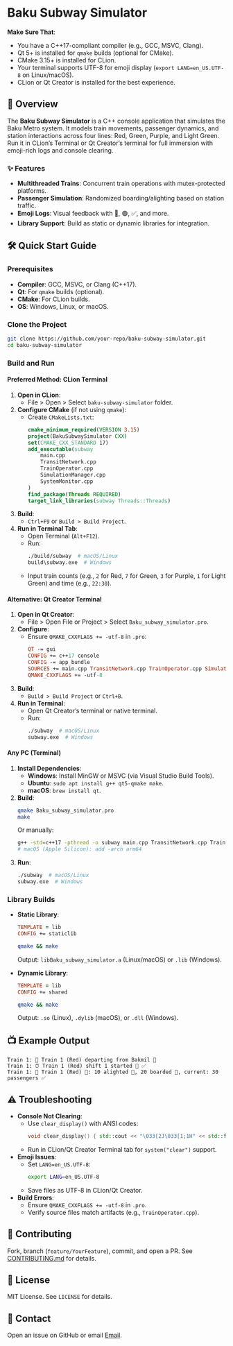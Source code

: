 # Baku Subway Simulator

**Make Sure That**:
- You have a C++17-compliant compiler (e.g., GCC, MSVC, Clang).
- Qt 5+ is installed for `qmake` builds (optional for CMake).
- CMake 3.15+ is installed for CLion.
- Your terminal supports UTF-8 for emoji display (`export LANG=en_US.UTF-8` on Linux/macOS).
- CLion or Qt Creator is installed for the best experience.

## 🚆 Overview
The **Baku Subway Simulator** is a C++ console application that simulates the Baku Metro system. It models train movements, passenger dynamics, and station interactions across four lines: Red, Green, Purple, and Light Green. Run it in CLion’s Terminal or Qt Creator’s terminal for full immersion with emoji-rich logs and console clearing.

### ✨ Features
- **Multithreaded Trains**: Concurrent train operations with mutex-protected platforms.
- **Passenger Simulation**: Randomized boarding/alighting based on station traffic.
- **Emoji Logs**: Visual feedback with 🚆, 🟢, ✅, and more.
- **Library Support**: Build as static or dynamic libraries for integration.

## 🛠️ Quick Start Guide

### Prerequisites
- **Compiler**: GCC, MSVC, or Clang (C++17).
- **Qt**: For `qmake` builds (optional).
- **CMake**: For CLion builds.
- **OS**: Windows, Linux, or macOS.

### Clone the Project
```bash
git clone https://github.com/your-repo/baku-subway-simulator.git
cd baku-subway-simulator
```

### Build and Run

#### Preferred Method: CLion Terminal
1. **Open in CLion**:
   - File > Open > Select `baku-subway-simulator` folder.
2. **Configure CMake** (if not using `qmake`):
   - Create `CMakeLists.txt`:
     ```cmake
     cmake_minimum_required(VERSION 3.15)
     project(BakuSubwaySimulator CXX)
     set(CMAKE_CXX_STANDARD 17)
     add_executable(subway
         main.cpp
         TransitNetwork.cpp
         TrainOperator.cpp
         SimulationManager.cpp
         SystemMonitor.cpp
     )
     find_package(Threads REQUIRED)
     target_link_libraries(subway Threads::Threads)
     ```
3. **Build**:
   - `Ctrl+F9` or `Build > Build Project`.
4. **Run in Terminal Tab**:
   - Open Terminal (`Alt+F12`).
   - Run:
     ```bash
     ./build/subway  # macOS/Linux
     build\subway.exe  # Windows
     ```
   - Input train counts (e.g., `2` for Red, `7` for Green, `3` for Purple, `1` for Light Green) and time (e.g., `22:30`).

#### Alternative: Qt Creator Terminal
1. **Open in Qt Creator**:
   - File > Open File or Project > Select `Baku_subway_simulator.pro`.
2. **Configure**:
   - Ensure `QMAKE_CXXFLAGS += -utf-8` in `.pro`:
     ```pro
     QT -= gui
     CONFIG += c++17 console
     CONFIG -= app_bundle
     SOURCES += main.cpp TransitNetwork.cpp TrainOperator.cpp SimulationManager.cpp SystemMonitor.cpp
     QMAKE_CXXFLAGS += -utf-8
     ```
3. **Build**:
   - `Build > Build Project` or `Ctrl+B`.
4. **Run in Terminal**:
   - Open Qt Creator’s terminal or native terminal.
   - Run:
     ```bash
     ./subway  # macOS/Linux
     subway.exe  # Windows
     ```

#### Any PC (Terminal)
1. **Install Dependencies**:
   - **Windows**: Install MinGW or MSVC (via Visual Studio Build Tools).
   - **Ubuntu**: `sudo apt install g++ qt5-qmake make`.
   - **macOS**: `brew install qt`.
2. **Build**:
   ```bash
   qmake Baku_subway_simulator.pro
   make
   ```
   Or manually:
   ```bash
   g++ -std=c++17 -pthread -o subway main.cpp TransitNetwork.cpp TrainOperator.cpp SimulationManager.cpp SystemMonitor.cpp
   # macOS (Apple Silicon): add -arch arm64
   ```
3. **Run**:
   ```bash
   ./subway  # macOS/Linux
   subway.exe  # Windows
   ```

### Library Builds
- **Static Library**:
  ```pro
  TEMPLATE = lib
  CONFIG += staticlib
  ```
  ```bash
  qmake && make
  ```
  Output: `libBaku_subway_simulator.a` (Linux/macOS) or `.lib` (Windows).

- **Dynamic Library**:
  ```pro
  TEMPLATE = lib
  CONFIG += shared
  ```
  ```bash
  qmake && make
  ```
  Output: `.so` (Linux), `.dylib` (macOS), or `.dll` (Windows).

## 📺 Example Output
```
Train 1: 🚆 Train 1 (Red) departing from Bakmil 🚉
Train 1: ⏰ Train 1 (Red) shift 1 started 🔴 ✅
Train 1: 👥 Train 1 (Red) 🔴: 10 alighted 🚶, 20 boarded 🧳, current: 30 passengers ✅
```

## ⚠️ Troubleshooting
- **Console Not Clearing**:
  - Use `clear_display()` with ANSI codes:
    ```cpp
    void clear_display() { std::cout << "\033[2J\033[1;1H" << std::flush; }
    ```
  - Run in CLion/Qt Creator Terminal tab for `system("clear")` support.
- **Emoji Issues**:
  - Set `LANG=en_US.UTF-8`:
    ```bash
    export LANG=en_US.UTF-8
    ```
  - Save files as UTF-8 in CLion/Qt Creator.
- **Build Errors**:
  - Ensure `QMAKE_CXXFLAGS += -utf-8` in `.pro`.
  - Verify source files match artifacts (e.g., `TrainOperator.cpp`).

## 🤝 Contributing
Fork, branch (`feature/YourFeature`), commit, and open a PR. See [CONTRIBUTING.md](#) for details.

## 📜 License
MIT License. See `LICENSE` for details.

## 💬 Contact
Open an issue on GitHub or email [Email](fuadrashidov06.com). 

